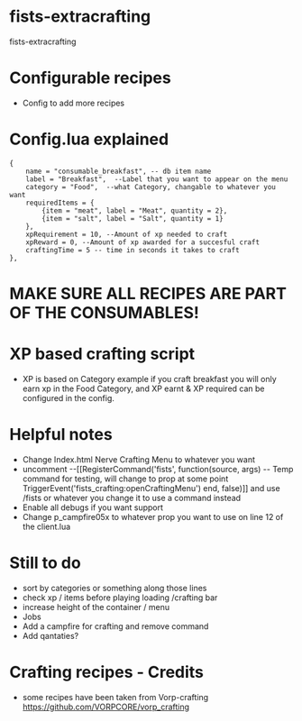 # fists-extracrafting
fists-extracrafting

# Configurable recipes
- Config to add more recipes

# Config.lua explained
    { 
        name = "consumable_breakfast", -- db item name
        label = "Breakfast",  --Label that you want to appear on the menu
        category = "Food",  --what Category, changable to whatever you want
        requiredItems = { 
            {item = "meat", label = "Meat", quantity = 2},  
            {item = "salt", label = "Salt", quantity = 1} 
        }, 
        xpRequirement = 10, --Amount of xp needed to craft
        xpReward = 0, --Amount of xp awarded for a succesful craft
        craftingTime = 5 -- time in seconds it takes to craft
    },

# MAKE SURE ALL RECIPES ARE PART OF THE CONSUMABLES!

# XP based crafting script
- XP is based on Category example if you craft breakfast you will only earn xp in the Food Category, and XP earnt & XP required can be configured in the config.

# Helpful notes
- Change Index.html Nerve Crafting Menu to whatever you want
- uncomment --[[RegisterCommand('fists', function(source, args)  -- Temp command for testing, will change to prop at some point
    TriggerEvent('fists_crafting:openCraftingMenu')
end, false)]] and use /fists or whatever you change it to use a command instead
- Enable all debugs if you want support
- Change p_campfire05x to whatever prop you want to use on line 12 of the client.lua


# Still to do
- sort by categories or something along those lines
- check xp / items before playing loading /crafting bar
- increase height of the container / menu
- Jobs
- Add a campfire for crafting and remove command
- Add qantaties?

# Crafting recipes - Credits
- some recipes have been taken from Vorp-crafting https://github.com/VORPCORE/vorp_crafting